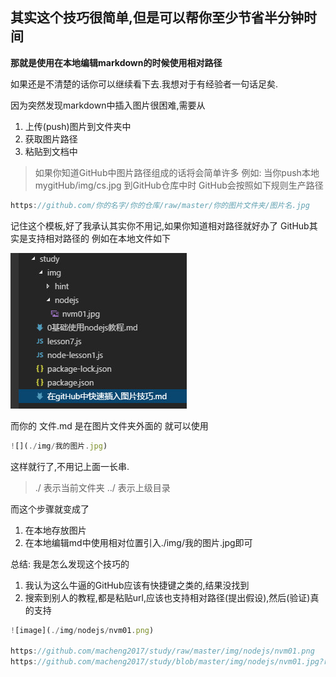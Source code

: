 ## 其实这个技巧很简单,但是可以帮你至少节省半分钟时间

**那就是使用在本地编辑markdown的时候使用相对路径**

如果还是不清楚的话你可以继续看下去.我想对于有经验者一句话足矣.

因为突然发现markdown中插入图片很困难,需要从
1. 上传(push)图片到文件夹中
2. 获取图片路径
3. 粘贴到文档中

>如果你知道GitHub中图片路径组成的话将会简单许多
例如: 
当你push本地 mygitHub/img/cs.jpg 到GitHub仓库中时
GitHub会按照如下规则生产路径
```JavaScript
https://github.com/你的名字/你的仓库/raw/master/你的图片文件夹/图片名.jpg
```
记住这个模板,好了我承认其实你不用记,如果你知道相对路径就好办了 GitHub其实是支持相对路径的
例如在本地文件如下

![image](./img/hint/relativePath.jpg)

而你的 文件.md 是在图片文件夹外面的 就可以使用
```JavaScript 
![](./img/我的图片.jpg)
 ```
 这样就行了,不用记上面一长串.
> ./  表示当前文件夹 
> ../ 表示上级目录

而这个步骤就变成了
1. 在本地存放图片
2. 在本地编辑md中使用相对位置引入./img/我的图片.jpg即可

总结: 我是怎么发现这个技巧的
1. 我认为这么牛逼的GitHub应该有快捷键之类的,结果没找到
2. 搜索到别人的教程,都是粘贴url,应该也支持相对路径(提出假设),然后(验证)真的支持


```JavaScript
![image](./img/nodejs/nvm01.png)

https://github.com/macheng2017/study/raw/master/img/nodejs/nvm01.png
https://github.com/macheng2017/study/blob/master/img/nodejs/nvm01.jpg?raw=true
```

